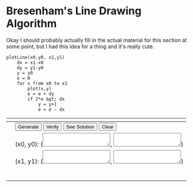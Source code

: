 # Bresenham's Line Drawing Algorithm


Okay I should probably actually fill in the actual material for this section at
some point, but I had this idea for a thing and it's really cute.

```
plotLine(x0,y0, x1,y1)
	dx = x1-x0
	dy = y1-y0
	y = y0
	e = 0
	for x from x0 to x1
		plot(x,y)
		e = e + dy
		if 2*e &gt; dx
			y = y+1
			e = e - dx
```

<center>
<table>
<colgroup>
<col span="1" class="red">
</colgroup>
<thead>
<tr>
<th></th>
<th></th>
</tr>
</thead>
<tbody>
<tr>
<td></td>
<td>
<button id="generate" onclick="generate()">Generate</button>
<button id="verify" onclick="verify()">Verify</button>
<button id="solution" onclick="solution()">See Solution</button>
<button id="clear" onclick="cleargrid()">Clear</button>
</td>
</tr>
<tr>
<td></td>
<td>(x0, y0): (<textarea id="x0"></textarea>, <textarea id="y0"></textarea>)</td>
</tr>
<tr>
<td></td>
<td>(x1, y1): (<textarea id="x1"></textarea>, <textarea id="y1"></textarea>)</td>
</tr>
<tr>
<td></td>
<td>
<center>
<table id="bresenhamgrid">
</table>
</center>
</td>
</tr>
</table>
</center>

</body>
<script>
init();
</script>
